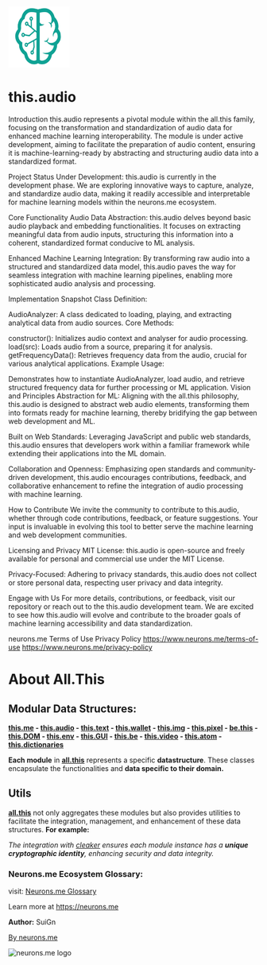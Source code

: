 <img src="./_._.svg" alt="SVG Image" width="123" height="123" style="width123px; height:123px;">

# this.audio


Introduction
this.audio represents a pivotal module within the all.this family, focusing on the transformation and standardization of audio data for enhanced machine learning interoperability. The module is under active development, aiming to facilitate the preparation of audio content, ensuring it is machine-learning-ready by abstracting and structuring audio data into a standardized format.

Project Status
Under Development: this.audio is currently in the development phase. We are exploring innovative ways to capture, analyze, and standardize audio data, making it readily accessible and interpretable for machine learning models within the neurons.me ecosystem.

Core Functionality
Audio Data Abstraction: this.audio delves beyond basic audio playback and embedding functionalities. It focuses on extracting meaningful data from audio inputs, structuring this information into a coherent, standardized format conducive to ML analysis.

Enhanced Machine Learning Integration: By transforming raw audio into a structured and standardized data model, this.audio paves the way for seamless integration with machine learning pipelines, enabling more sophisticated audio analysis and processing.

Implementation Snapshot
Class Definition:

AudioAnalyzer: A class dedicated to loading, playing, and extracting analytical data from audio sources.
Core Methods:

constructor(): Initializes audio context and analyser for audio processing.
load(src): Loads audio from a source, preparing it for analysis.
getFrequencyData(): Retrieves frequency data from the audio, crucial for various analytical applications.
Example Usage:

Demonstrates how to instantiate AudioAnalyzer, load audio, and retrieve structured frequency data for further processing or ML application.
Vision and Principles
Abstraction for ML: Aligning with the all.this philosophy, this.audio is designed to abstract web audio elements, transforming them into formats ready for machine learning, thereby bridifying the gap between web development and ML.

Built on Web Standards: Leveraging JavaScript and public web standards, this.audio ensures that developers work within a familiar framework while extending their applications into the ML domain.

Collaboration and Openness: Emphasizing open standards and community-driven development, this.audio encourages contributions, feedback, and collaborative enhancement to refine the integration of audio processing with machine learning.

How to Contribute
We invite the community to contribute to this.audio, whether through code contributions, feedback, or feature suggestions. Your input is invaluable in evolving this tool to better serve the machine learning and web development communities.

Licensing and Privacy
MIT License: this.audio is open-source and freely available for personal and commercial use under the MIT License.

Privacy-Focused: Adhering to privacy standards, this.audio does not collect or store personal data, respecting user privacy and data integrity.

Engage with Us
For more details, contributions, or feedback, visit our repository or reach out to the this.audio development team. We are excited to see how this.audio will evolve and contribute to the broader goals of machine learning accessibility and data standardization.

neurons.me
Terms of Use
Privacy Policy
https://www.neurons.me/terms-of-use
https://www.neurons.me/privacy-policy

# About All.This

## Modular Data Structures:

**[this.me](https://suign.github.io/this.me)  - [this.audio](https://suign.github.io/this.audio) - [this.text](https://suign.github.io/this.text) - [this.wallet](https://suign.github.io/this.wallet) - [this.img](https://suign.github.io/this.img) - [this.pixel](https://suign.github.io/Pixels) - [be.this](https://suign.github.io/be.this) - [this.DOM](https://suign.github.io/this.DOM) - [this.env](https://suign.github.io/this.env/) - [this.GUI](https://suign.github.io/this.GUI) - [this.be](https://suign.github.io/this.be) - [this.video](https://suign.github.io/this.video) - [this.atom](https://suign.github.io/this.atom) - [this.dictionaries](https://suign.github.io/this.dictionaries/)**

**Each module** in **[all.this](https://neurons.me/all-this)** represents a specific **datastructure**. These classes encapsulate the functionalities and **data specific to their domain.**

## **Utils**

**[all.this](https://neurons.me/all-this)** not only aggregates these modules but also provides utilities to facilitate the integration, management, and enhancement of these data structures. **For example:**

*The integration with [cleaker](https://suign.github.io/cleaker/) ensures each module instance has a **unique cryptographic identity**, enhancing security and data integrity.*

### Neurons.me Ecosystem Glossary:

visit: [Neurons.me Glossary](https://suign.github.io/neurons.me/Glossary) 

Learn more at https://neurons.me

**Author:** SuiGn

[By neurons.me](https://neurons.me)

<img src="https://suign.github.io/neurons.me/neurons_logo.png" alt="neurons.me logo" width="123" height="123" style="width123px; height:123px;">
